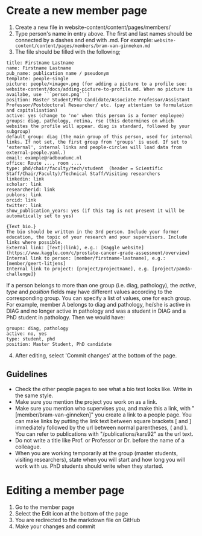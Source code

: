 # Create a new member page

1. Create a new file in website-content/content/pages/members/
2. Type person's name in entry above. The first and last names should be connected by a dashes and end with .md. For example: ```website-content/content/pages/members/bram-van-ginneken.md```
3. The file should be filled with the following;

```
title: Firstname Lastname
name: Firstname Lastname
pub_name: publication name / pseudonym
template: people-single
picture: people/<image>.png (for adding a picture to a profile see: website-content/docs/adding-picture-to-profile.md. When no picture is availabe, use ```person.png```)
position: Master Student/PhD Candidate/Associate Professor/Assistant Professor/Postdoctoral Researcher/ etc. (pay attention to formulation and capitalisation)
active: yes (change to 'no' when this person is a former employee)
groups: diag, pathology, retina, rse (this determines on which websites the profile will appear. diag is standard, followed by your subgroup)
default_group: diag (the main group of this person, used for internal links. If not set, the first group from 'groups' is used. If set to 'external', internal links and people-circles will load data from external-people.yaml.)
email: example@radboudumc.nl
office: Route ..., room ....
type: phd/chair/faculty/tech/student  (header = Scientific Staff/Chair/Faculty)/Technical Staff/Visiting researchers
linkedin: link
scholar: link
researcherid: link
publons: link
orcid: link
twitter: link
show_publication_years: yes (if this tag is not present it will be automatically set to yes)

{Text bio.} 
The bio should be written in the 3rd person. Include your former education, the topic of your research and your supervisors. Include links where possible.
External link: [Text](link), e.g.: [Kaggle website](https://www.kaggle.com/c/prostate-cancer-grade-assessment/overview)
Internal link to person: [member/firstname-lastname], e.g.: [member/geert-litjens]
Internal link to project: [project/projectname], e.g. [project/panda-challenge]}  
```

If a person belongs to more than one group (i.e. diag, pathology), the _active_, _type_ and _position_ fields may have different values according to the corresponding group. You can specify a list of values, one for each group. For example, member A belongs to diag and pathology, he/she is active in DIAG and no longer active in pathology and was a student in DIAG and a PhD student in pathology. Then we would have:
```
groups: diag, pathology
active: no, yes
type: student, phd
position: Master Student, PhD candidate
```

4. After editing, select 'Commit changes' at the bottom of the page.

## Guidelines

* Check the other people pages to see what a bio text looks like. Write in the same style.
* Make sure you mention the project you work on as a link.
* Make sure you mention who supervises you, and make this a link, with "[member/bram-van-ginneken]" you create a link to a people page. You can make links by putting the link text between square brackets [ and ] immediately followed by the url between normal parentheses, ( and ). You can refer to publications with "/publications/kars92" as the url text.
* Do not write a title like Prof. or Professor or Dr. before the name of a colleague.
* When you are working temporarily at the group (master students, visiting researchers), state when you will start and how long you will work with us. PhD students should write when they started.

# Editing a member page

1. Go to the member page
2. Select the Edit icon at the bottom of the page
3. You are redirected to the markdown file on GitHub
4. Make your changes and commit
